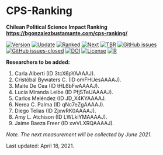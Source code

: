 # CPS-Ranking
**Chilean Political Science Impact Ranking** \
**https://bgonzalezbustamante.com/cps-ranking/**

[![Version](https://img.shields.io/badge/version-v3.2.5-blue.svg)](https://github.com/bgonzalezbustamante/CPS-Ranking/blob/master/changelog.txt) [![Update](https://img.shields.io/badge/latest%20release-March%202021-orange.svg)](https://bgonzalezbustamante.com/cps-ranking/series/2021-03-08-impact-ranking/) [![Ranked](https://img.shields.io/badge/cases%20ranked-153-brightgreen.svg)](https://bgonzalezbustamante.com/cps-ranking/series/2021-03-08-impact-ranking/) [![Next](https://img.shields.io/badge/next%20release-June%202021-red.svg)](https://github.com/bgonzalezbustamante/CPS-Ranking/blob/master/changelog.txt) [![TBR](https://img.shields.io/badge/to%20be%20ranked-9-yellow.svg)](https://github.com/bgonzalezbustamante/CPS-Ranking/blob/master/to-be-ranked.md) [![GitHub issues](https://img.shields.io/github/issues/bgonzalezbustamante/CPS-Ranking.svg)](https://github.com/bgonzalezbustamante/CPS-Ranking/issues/) [![GitHub issues-closed](https://img.shields.io/github/issues-closed/bgonzalezbustamante/CPS-Ranking.svg)](https://github.com/bgonzalezbustamante/CPS-Ranking/issues?q=is%3Aissue+is%3Aclosed) [![DOI](https://img.shields.io/badge/DOI-10.17605%2FOSF.IO%2FC8PRA-blue)](https://doi.org/10.17605/OSF.IO/C8PRA) [![License](https://img.shields.io/badge/license-CC--BY--4.0-black)](https://github.com/bgonzalezbustamante/CPS-Ranking/blob/master/LICENSE.txt) [![R](https://img.shields.io/badge/made%20with-R%20v4.0.2-1f425f.svg)](https://cran.r-project.org/)

**Researchers to be added:**

1. Carla Alberti (ID 3tcX6pYAAAAJ).
2. Cristóbal Bywaters C. (ID omFHUesAAAAJ).
3. Maite De Cea (ID tHL6bFwAAAAJ).
4. Lucia Miranda Leibe (ID PfjSTeUAAAAJ).
5. Carlos Meléndez (ID JD_X4KYAAAAJ.
6. Nerea C. Palma (ID qNc7eZgAAAAJ).
7. Diego Telias (ID ZjxwRK0AAAAJ).
8. Amy L. Atchison (ID LWLkiYMAAAAJ).
9. Jaime Baeza Freer (ID xwVLXRQAAAAJ).

*Note. The next measurement will be collected by June 2021.*

Last updated: April 18, 2021.
